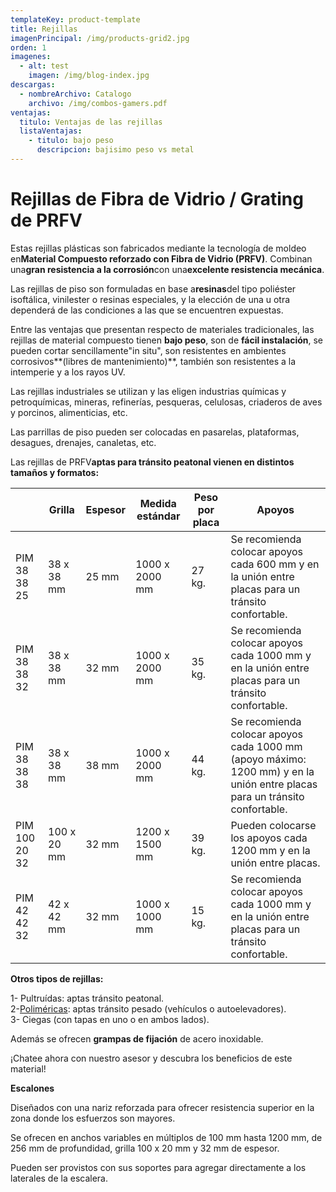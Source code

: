 ```yaml
---
templateKey: product-template
title: Rejillas
imagenPrincipal: /img/products-grid2.jpg
orden: 1
imagenes:
  - alt: test
    imagen: /img/blog-index.jpg
descargas:
  - nombreArchivo: Catalogo
    archivo: /img/combos-gamers.pdf
ventajas:
  titulo: Ventajas de las rejillas
  listaVentajas:
    - titulo: bajo peso
      descripcion: bajisimo peso vs metal
---
```

# **Rejillas de Fibra de Vidrio / Grating de PRFV**

Estas rejillas plásticas son fabricados mediante la tecnología de moldeo en**Material Compuesto reforzado con Fibra de Vidrio (PRFV)**. Combinan una**gran resistencia a la corrosión**con una**excelente resistencia mecánica**.

Las rejillas de piso son formuladas en base a**resinas**del tipo poliéster isoftálica, vinilester o resinas especiales, y la elección de una u otra dependerá de las condiciones a las que se encuentren expuestas.

Entre las ventajas que presentan respecto de materiales tradicionales, las rejillas de material compuesto tienen **bajo peso**, son de **fácil instalación**, se pueden cortar sencillamente"in situ", son resistentes en ambientes corrosivos**(libres de mantenimiento)**, también son resistentes a la intemperie y a los rayos UV.

Las rejillas industriales se utilizan y las eligen industrias químicas y petroquímicas, mineras, refinerías, pesqueras, celulosas, criaderos de aves y porcinos, alimenticias, etc.

Las parrillas de piso pueden ser colocadas en pasarelas, plataformas, desagues, drenajes, canaletas, etc.

Las rejillas de PRFV**aptas para tránsito peatonal vienen en distintos tamaños y formatos:**

|               | Grilla      | Espesor | Medida estándar | Peso por placa | Apoyos                                                                                                                     |
| ------------- | ----------- | ------- | --------------- | -------------- | -------------------------------------------------------------------------------------------------------------------------- |
| PIM 38 38 25  | 38 x 38 mm  | 25 mm   | 1000 x 2000 mm  | 27 kg.         | Se recomienda colocar apoyos cada 600 mm y en la unión entre placas para un tránsito confortable.                          |
| PIM 38 38 32  | 38 x 38 mm  | 32 mm   | 1000 x 2000 mm  | 35 kg.         | Se recomienda colocar apoyos cada 1000 mm y en la unión entre placas para un tránsito confortable.                         |
| PIM 38 38 38  | 38 x 38 mm  | 38 mm   | 1000 x 2000 mm  | 44 kg.         | Se recomienda colocar apoyos cada 1000 mm (apoyo máximo: 1200 mm) y en la unión entre placas para un tránsito confortable. |
| PIM 100 20 32 | 100 x 20 mm | 32 mm   | 1200 x 1500 mm  | 39 kg.         | Pueden colocarse los apoyos cada 1200 mm y en la unión entre placas.                                                       |
| PIM 42 42 32  | 42 x 42 mm  | 32 mm   | 1000 x 1000 mm  | 15 kg.         | Se recomienda colocar apoyos cada 1000 mm y en la unión entre placas para un tránsito confortable.                         |

**Otros tipos de rejillas:**

1- Pultruídas: aptas tránsito peatonal.\
2-[Poliméricas](http://cmeargentina.com/CME-Argentina-SA/Productos/7/Sistemas-de-Drenaje): aptas tránsito pesado (vehículos o autoelevadores).\
3- Ciegas (con tapas en uno o en ambos lados).

Además se ofrecen **grampas de fijación** de acero inoxidable.

¡Chatee ahora con nuestro asesor y descubra los beneficios de este material!

**Escalones**

Diseñados con una nariz reforzada para ofrecer resistencia superior en la zona donde los esfuerzos son mayores.

Se ofrecen en anchos variables en múltiplos de 100 mm hasta 1200 mm, de 256 mm de profundidad, grilla 100 x 20 mm y 32 mm de espesor.

Pueden ser provistos con sus soportes para agregar directamente a los laterales de la escalera.